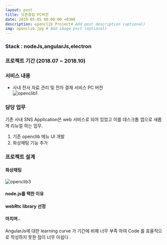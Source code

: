 ```yaml
---
layout: post
title: 오픈클립 PC버전 
date: 2019-05-05 00:00:00 +0300
description: openclib Project# Add post description (optional)
img: openclib.jpg # Add image post (optional)
---
```

### Stack : nodeJs,angularJs,electron
### 프로젝트 기간 (2018.07 ~ 2018.10)
### 서비스 내용
- 사내 전사 자료 관리 및 전자 결재 서비스 PC 버전  
![openclib1]({{site.baseurl}}/assets/img/openclib1.jpg)    

### 담당 업무    
기존 사내 SNS Application은 web 서비스로 되어 있었고 이를 데스크톱 앱으로 새롭게 리뉴얼 하는 업무.    
1. 기존 openclib 메뉴 UI 개발
2. 화상채팅 기능 추가  

### 프로젝트 설계

#### 화상채팅 
![openclib3]({{site.baseurl}}/assets/img/openclib3.jpg)
#### node.js를 택한 이유

#### webRtc library 선정

#### 


#### 마치며..
AngularJs에 대한 learning curve 가 기간에 비해 너무 부족 하여 Code 를 효율적으로 작성하지 못한 점이 너무 아쉽다 .

